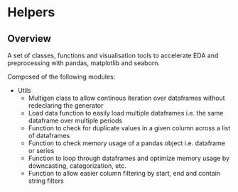 # Helpers

## Overview
A set of classes, functions and visualisation tools to accelerate EDA and preprocessing with pandas, matplotlib and seaborn.

Composed of the following modules:
- Utils
    - Multigen class to allow continous iteration over dataframes without redeclaring the generator
    - Load data function to easily load multiple dataframes i.e. the same dataframe over multiple periods
    - Function to check for duplicate values in a given column across a list of dataframes
    - Function to check memory usage of a pandas object i.e. dataframe or series
    - Function to loop through dataframes and optimize memory usage by downcasting, categorization, etc.
    - Function to allow easier column filtering by start, end and contain string filters
